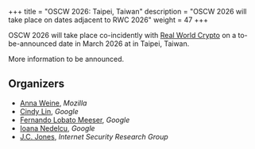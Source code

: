 +++
title = "OSCW 2026: Taipei, Taiwan"
description = "OSCW 2026 will take place on dates adjacent to RWC 2026"
weight = 47
+++

OSCW 2026 will take place co-incidently with [Real World Crypto](https://rwc.iacr.org/2026/) on a to-be-announced date in March 2026 at in Taipei, Taiwan.

More information to be announced.

## Organizers

- [Anna Weine](), *Mozilla*
- [Cindy Lin](https://cindylindeed.github.io/), *Google*
- [Fernando Lobato Meeser](), *Google*
- [Ioana Nedelcu](), *Google*
- [J.C. Jones](https://insufficient.coffee/), *Internet Security Research Group*
